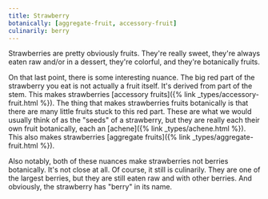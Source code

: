 ```yaml
---
title: Strawberry
botanically: [aggregate-fruit, accessory-fruit]
culinarily: berry
---
```

Strawberries are pretty obviously fruits. They're really sweet, they're always eaten raw and/or in a dessert, they're colorful, and they're botanically fruits.

On that last point, there is some interesting nuance. The big red part of the strawberry you eat is not actually a fruit itself. It's derived from part of the stem. This makes strawberries [accessory fruits]({% link _types/accessory-fruit.html %}). The thing that makes strawberries fruits botanically is that there are many little fruits stuck to this red part. These are what we would usually think of as the "seeds" of a strawberry, but they are really each their own fruit botanically, each an [achene]({% link _types/achene.html %}). This also makes strawberries [aggregate fruits]({% link _types/aggregate-fruit.html %}).

Also notably, both of these nuances make strawberries not berries botanically. It's not close at all. Of course, it still is culinarily. They are one of the largest berries, but they are still eaten raw and with other berries. And obviously, the strawberry has "berry" in its name.